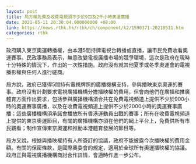 ```yaml
---
layout: post
title: 局方稱免費及收費電視須不少於9百及2千小時奧運廣播
date: 2021-05-11 20:30:04.000000000 +08:00
link: https://news.rthk.hk/rthk/ch/component/k2/1590371-20210511.htm
categories: rthk
---
```


政府購入東京奧運轉播權，由本港5間持牌電視台轉播或直播，讓市民免費收看奧運賽事。民政事務局表示，無意改變電視廣播市場的競爭環境，這次是政府在現時十分特殊的情況下，作出的一次性措施。政府沒有就其他夏季或冬季奧運會的電視播影權與任何人進行磋商。

局方說，政府已獲得5間持有電視牌照的廣播機構支持，參與播映東京奧運的賽事。政府沒有計劃要求電視廣播機構分擔播映權的費用，但會向他們在廣播和推廣體育方面作出要求，包括參與廣播機構須合共在免費電視頻道上提供不少於900小時的奧運賽事廣播，以及在收費電視頻道上提供不少於2000小時的奧運賽事廣播；這些廣播機構須承諾會播放所有香港運動員出戰的賽事；所有在收費電視頻道上提供的東京奧運節目，有關的廣播機構亦須在他們的網上平台上，免費供所有市民觀看；制作宣傳東京奧運和推動本港體育發展的節目等。

局方又說，根據與播映權持有人所簽訂的協議，政府不能披露今次播映權的費用金額。有關的保密條款，是國際奧委會的規定，適用於全球所有奧運播映權的協議。政府正與電視廣播機構商討合作詳情，會適時作進一步公布。
